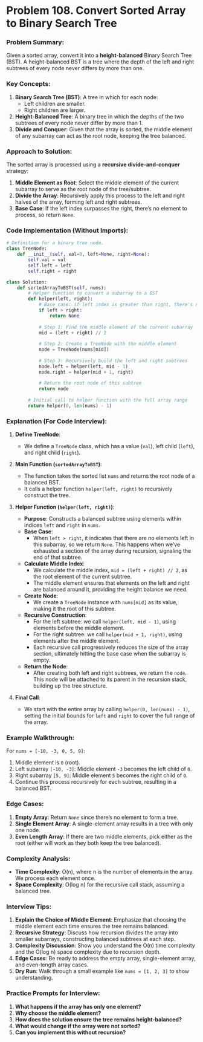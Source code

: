 
# Problem 108. Convert Sorted Array to Binary Search Tree

### Problem Summary:
Given a sorted array, convert it into a **height-balanced** Binary Search Tree (BST). A height-balanced BST is a tree where the depth of the left and right subtrees of every node never differs by more than one.

### Key Concepts:
1. **Binary Search Tree (BST)**: A tree in which for each node:
   - Left children are smaller.
   - Right children are larger.
2. **Height-Balanced Tree**: A binary tree in which the depths of the two subtrees of every node never differ by more than 1.
3. **Divide and Conquer**: Given that the array is sorted, the middle element of any subarray can act as the root node, keeping the tree balanced.

### Approach to Solution:
The sorted array is processed using a **recursive divide-and-conquer** strategy:
1. **Middle Element as Root**: Select the middle element of the current subarray to serve as the root node of the tree/subtree.
2. **Divide the Array**: Recursively apply this process to the left and right halves of the array, forming left and right subtrees.
3. **Base Case**: If the left index surpasses the right, there’s no element to process, so return `None`.

### Code Implementation (Without Imports):
```python
# Definition for a binary tree node.
class TreeNode:
    def __init__(self, val=0, left=None, right=None):
        self.val = val
        self.left = left
        self.right = right

class Solution:
    def sortedArrayToBST(self, nums):
        # Helper function to convert a subarray to a BST
        def helper(left, right):
            # Base case: if left index is greater than right, there's no subtree
            if left > right:
                return None
            
            # Step 1: Find the middle element of the current subarray
            mid = (left + right) // 2
            
            # Step 2: Create a TreeNode with the middle element
            node = TreeNode(nums[mid])
            
            # Step 3: Recursively build the left and right subtrees
            node.left = helper(left, mid - 1)
            node.right = helper(mid + 1, right)
            
            # Return the root node of this subtree
            return node
        
        # Initial call to helper function with the full array range
        return helper(0, len(nums) - 1)
```

### Explanation (For Code Interview):

1. **Define TreeNode**:
   - We define a `TreeNode` class, which has a value (`val`), left child (`left`), and right child (`right`).

2. **Main Function (`sortedArrayToBST`)**:
   - The function takes the sorted list `nums` and returns the root node of a balanced BST.
   - It calls a helper function `helper(left, right)` to recursively construct the tree.

3. **Helper Function (`helper(left, right)`)**:
   - **Purpose**: Constructs a balanced subtree using elements within indices `left` and `right` in `nums`.
   - **Base Case**: 
     - When `left > right`, it indicates that there are no elements left in this subarray, so we return `None`. This happens when we’ve exhausted a section of the array during recursion, signaling the end of that subtree.
   - **Calculate Middle Index**:
     - We calculate the middle index, `mid = (left + right) // 2`, as the root element of the current subtree.
     - The middle element ensures that elements on the left and right are balanced around it, providing the height balance we need.
   - **Create Node**:
     - We create a `TreeNode` instance with `nums[mid]` as its value, making it the root of this subtree.
   - **Recursive Construction**:
     - For the left subtree: we call `helper(left, mid - 1)`, using elements before the middle element.
     - For the right subtree: we call `helper(mid + 1, right)`, using elements after the middle element.
     - Each recursive call progressively reduces the size of the array section, ultimately hitting the base case when the subarray is empty.
   - **Return the Node**:
     - After creating both left and right subtrees, we return the `node`. This node will be attached to its parent in the recursion stack, building up the tree structure.

4. **Final Call**:
   - We start with the entire array by calling `helper(0, len(nums) - 1)`, setting the initial bounds for `left` and `right` to cover the full range of the array.

### Example Walkthrough:
For `nums = [-10, -3, 0, 5, 9]`:
1. Middle element is `0` (root).
2. Left subarray `[-10, -3]`: Middle element `-3` becomes the left child of `0`.
3. Right subarray `[5, 9]`: Middle element `5` becomes the right child of `0`.
4. Continue this process recursively for each subtree, resulting in a balanced BST.

### Edge Cases:
1. **Empty Array**: Return `None` since there’s no element to form a tree.
2. **Single Element Array**: A single-element array results in a tree with only one node.
3. **Even Length Array**: If there are two middle elements, pick either as the root (either will work as they both keep the tree balanced).

### Complexity Analysis:
- **Time Complexity**: O(n), where n is the number of elements in the array. We process each element once.
- **Space Complexity**: O(log n) for the recursive call stack, assuming a balanced tree.

### Interview Tips:
1. **Explain the Choice of Middle Element**: Emphasize that choosing the middle element each time ensures the tree remains balanced.
2. **Recursive Strategy**: Discuss how recursion divides the array into smaller subarrays, constructing balanced subtrees at each step.
3. **Complexity Discussion**: Show you understand the O(n) time complexity and the O(log n) space complexity due to recursion depth.
4. **Edge Cases**: Be ready to address the empty array, single-element array, and even-length array cases.
5. **Dry Run**: Walk through a small example like `nums = [1, 2, 3]` to show understanding.

### Practice Prompts for Interview:
1. **What happens if the array has only one element?**
2. **Why choose the middle element?**
3. **How does the solution ensure the tree remains height-balanced?**
4. **What would change if the array were not sorted?**
5. **Can you implement this without recursion?**

